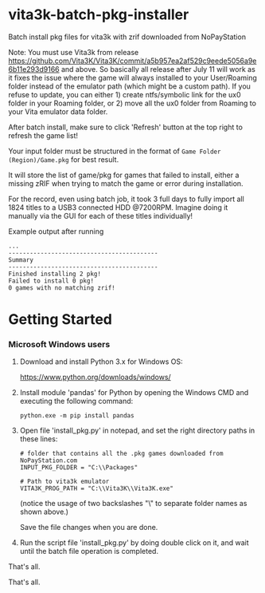 # vita3k-batch-pkg-installer
Batch install pkg files for vita3k with zrif downloaded from NoPayStation

Note:
You must use Vita3k from release https://github.com/Vita3K/Vita3K/commit/a5b957ea2af529c9eede5056a9e6b11e293d9166 and above. So basically all release after July 11 will work as it fixes the issue where the game will always installed to your User/Roaming folder instead of the emulator path (which might be a custom path). If you refuse to update, you can either 1) create ntfs/symbolic link for the ux0 folder in your Roaming folder, or 2) move all the ux0 folder from Roaming to your Vita emulator data folder.

After batch install, make sure to click 'Refresh' button at the top right to refresh the game list!

Your input folder must be structured in the format of `Game Folder (Region)/Game.pkg` for best result.

It will store the list of game/pkg for games that failed to install, either a missing zRIF when trying to match the game or error during installation.

For the record, even using batch job, it took 3 full days to fully import all 1824 titles to a USB3 connected HDD @7200RPM. Imagine doing it manually via the GUI for each of these titles individually!

Example output after running
```
...
------------------------------------------
Summary
------------------------------------------
Finished installing 2 pkg!
Failed to install 0 pkg!
0 games with no matching zrif!
```

# Getting Started

### Microsoft Windows users

1. Download and install Python 3.x for Windows OS:

   https://www.python.org/downloads/windows/

2. Install module 'pandas' for Python by opening the Windows CMD and executing the following command:

       python.exe -m pip install pandas

3. Open file 'install_pkg.py' in notepad, and set the right directory paths in these lines:

       # folder that contains all the .pkg games downloaded from NoPayStation.com
       INPUT_PKG_FOLDER = "C:\\Packages"

       # Path to vita3k emulator
       VITA3K_PROG_PATH = "C:\\Vita3K\\Vita3K.exe"

	(notice the usage of two backslashes "\\" to separate folder names as shown above.)

	Save the file changes when you are done.

4. Run the script file 'install_pkg.py' by doing double click on it, and wait until the batch file operation is completed.

That's all.

That's all.
